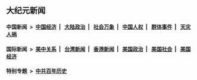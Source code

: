 ## 大纪元新闻

#### 中国新闻 &nbsp;>&nbsp; [中国经济](indexes/ncid283/README.md?10010445) &nbsp;| &nbsp; [大陆政治](indexes/ncid277/README.md?10010445) &nbsp;| &nbsp; [社会万象](indexes/ncid282/README.md?10010445) &nbsp;| &nbsp; [中国人权](indexes/ncid278/README.md?10010445) &nbsp;| &nbsp; [群体事件](indexes/ncid279/README.md?10010445) &nbsp;| &nbsp; [天灾人祸](indexes/ncid280/README.md?10010445)

#### 国际新闻 &nbsp;>&nbsp; [美中关系](indexes/nf1412576/README.md?10010445) &nbsp;| &nbsp; [台湾新闻](indexes/ncid1349361/README.md?10010445) &nbsp;| &nbsp; [香港新闻](indexes/ncid1349362/README.md?10010445) &nbsp;| &nbsp; [美国政治](indexes/ncid1078159/README.md?10010445) &nbsp;| &nbsp; [美国社会](indexes/ncid1078160/README.md?10010445) &nbsp;| &nbsp; [美国经济](indexes/ncid1078158/README.md?10010445)

#### 特别专题 &nbsp;>&nbsp; [中共百年历史](https://github.com/epoch-news/epoch-special/blob/master/README.md?10010445)  
